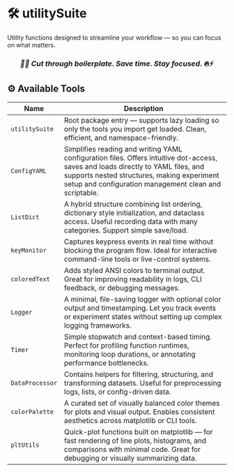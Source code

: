 # 🛠️ utilitySuite

 Utility functions designed to streamline your workflow — so you can focus on what matters.

<h3 align="center"> <em>🚀✨ Cut through boilerplate. Save time. Stay focused.</em> 🔥⚡️</h3>


## ⚙️ Available Tools


| Name             | Description |
|------------------|-------------|
| `utilitySuite`   | Root package entry — supports lazy loading so only the tools you import get loaded. Clean, efficient, and namespace-friendly. |
| `ConfigYAML`     | Simplifies reading and writing YAML configuration files. Offers intuitive dot-access, saves and loads directly to YAML files, and supports nested structures, making experiment setup and configuration management clean and scriptable. |
| `ListDict`       | A hybrid structure combining list ordering, dictionary style initialization, and dataclass access. Useful recording data with many categories. Support simple save/load. |
| `keyMonitor`     | Captures keypress events in real time without blocking the program flow. Ideal for interactive command-line tools or live-control systems. |
| `coloredText`    | Adds styled ANSI colors to terminal output. Great for improving readability in logs, CLI feedback, or debugging messages. |
| `Logger`         | A minimal, file-saving logger with optional color output and timestamping. Let you track events or experiment states without setting up complex logging frameworks. |
| `Timer`          | Simple stopwatch and context-based timing. Perfect for profiling function runtimes, monitoring loop durations, or annotating performance bottlenecks. |
| `DataProcessor`  | Contains helpers for filtering, structuring, and transforming datasets. Useful for preprocessing logs, lists, or config-driven data. |
| `colorPalette`   | A curated set of visually balanced color themes for plots and visual output. Enables consistent aesthetics across matplotlib or CLI tools. |
| `pltUtils`       | Quick-plot functions built on matplotlib — for fast rendering of line plots, histograms, and comparisons with minimal code. Great for debugging or visually summarizing data. |


